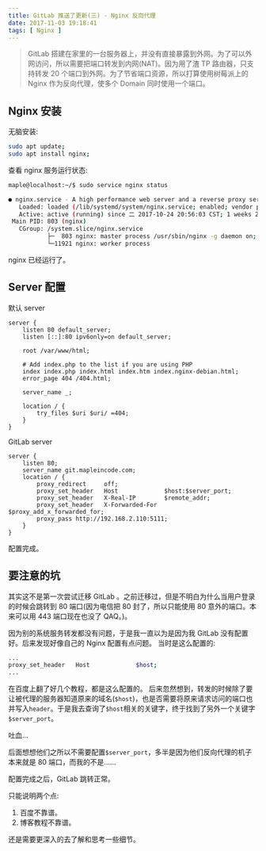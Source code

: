 ```yaml
---
title: GitLab 推送了更新(三) - Nginx 反向代理
date: 2017-11-03 19:18:41
tags: [ Nginx ]
---
```


>GitLab 搭建在家里的一台服务器上，并没有直接暴露到外网。为了可以外网访问，所以需要把端口转发到内网(NAT)。因为用了渣 TP 路由器，只支持转发 20 个端口到外网。为了节省端口资源，所以打算使用树莓派上的 Nginx 作为反向代理，使多个 Domain 同时使用一个端口。

## Nginx 安装

无脑安装:

```bash
sudo apt update;
sudo apt install nginx;
```

查看 nginx 服务运行状态:

```bash
maple@localhost:~/$ sudo service nginx status

● nginx.service - A high performance web server and a reverse proxy server
   Loaded: loaded (/lib/systemd/system/nginx.service; enabled; vendor preset: enabled)
   Active: active (running) since 二 2017-10-24 20:56:03 CST; 1 weeks 2 days ago
 Main PID: 803 (nginx)
   CGroup: /system.slice/nginx.service
           ├─  803 nginx: master process /usr/sbin/nginx -g daemon on; master_process on
           └─11921 nginx: worker process
```

nginx 已经运行了。

## Server 配置

默认 server

```nginx
server {
	listen 80 default_server;
	listen [::]:80 ipv6only=on default_server;

	root /var/www/html;

	# Add index.php to the list if you are using PHP
	index index.php index.html index.htm index.nginx-debian.html;
	error_page 404 /404.html;

	server_name _;

	location / {
		try_files $uri $uri/ =404;
	}
}

```

GitLab server

```nginx
server {
    listen 80;
    server_name git.mapleincode.com;
    location / {
        proxy_redirect     off;
        proxy_set_header   Host             $host:$server_port;
        proxy_set_header   X-Real-IP        $remote_addr;
        proxy_set_header   X-Forwarded-For 	$proxy_add_x_forwarded_for;
		proxy_pass http://192.168.2.110:5111;
    }
}
```

配置完成。

## 要注意的坑

其实这不是第一次尝试迁移 GitLab 。之前迁移过，但是不明白为什么当用户登录的时候会跳转到 80 端口(因为电信把 80 封了，所以只能使用 80 意外的端口。本来可以用 443 端口现在也没了 QAQ。)。

因为别的系统服务转发都没有问题，于是我一直以为是因为我 GitLab 没有配置好。后来发现好像自己的 Nginx 配置有点问题。
当时是这么配置的:

```bash
...
proxy_set_header   Host             $host;
...
```

在百度上翻了好几个教程，都是这么配置的。
后来忽然想到，转发的时候除了要让被代理的服务器知道原来的域名(`$host`)，也是否需要将原来请求访问的端口也并写入`header`。于是我去查询了`$host`相关的关键字，终于找到了另外一个关键字`$server_port`。

吐血...

后面想想他们之所以不需要配置`$server_port`，多半是因为他们反向代理的机子本来就是 80 端口，而我的不是......

配置完成之后，GitLab 跳转正常。

只能说明两个点:

1. 百度不靠谱。
2. 博客教程不靠谱。

还是需要更深入的去了解和思考一些细节。
